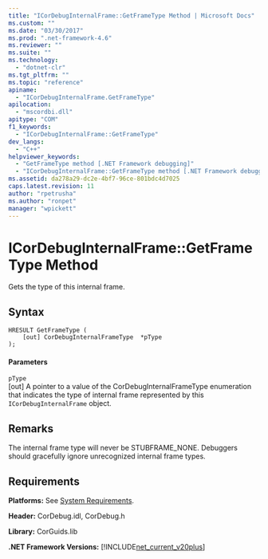 ```yaml
---
title: "ICorDebugInternalFrame::GetFrameType Method | Microsoft Docs"
ms.custom: ""
ms.date: "03/30/2017"
ms.prod: ".net-framework-4.6"
ms.reviewer: ""
ms.suite: ""
ms.technology: 
  - "dotnet-clr"
ms.tgt_pltfrm: ""
ms.topic: "reference"
apiname: 
  - "ICorDebugInternalFrame.GetFrameType"
apilocation: 
  - "mscordbi.dll"
apitype: "COM"
f1_keywords: 
  - "ICorDebugInternalFrame::GetFrameType"
dev_langs: 
  - "C++"
helpviewer_keywords: 
  - "GetFrameType method [.NET Framework debugging]"
  - "ICorDebugInternalFrame::GetFrameType method [.NET Framework debugging]"
ms.assetid: da278a29-dc2e-4bf7-96ce-801bdc4d7025
caps.latest.revision: 11
author: "rpetrusha"
ms.author: "ronpet"
manager: "wpickett"
---
```

# ICorDebugInternalFrame::GetFrameType Method
Gets the type of this internal frame.  
  
## Syntax  
  
```  
HRESULT GetFrameType (  
    [out] CorDebugInternalFrameType  *pType  
);  
```  
  
#### Parameters  
 `pType`  
 [out] A pointer to a value of the CorDebugInternalFrameType enumeration that indicates the type of internal frame represented by this `ICorDebugInternalFrame` object.  
  
## Remarks  
 The internal frame type will never be STUBFRAME_NONE. Debuggers should gracefully ignore unrecognized internal frame types.  
  
## Requirements  
 **Platforms:** See [System Requirements](../../../../docs/framework/getting-started/system-requirements.md).  
  
 **Header:** CorDebug.idl, CorDebug.h  
  
 **Library:** CorGuids.lib  
  
 **.NET Framework Versions:** [!INCLUDE[net_current_v20plus](../../../../includes/net-current-v20plus-md.md)]